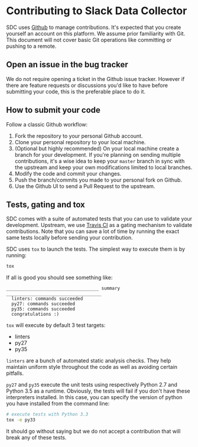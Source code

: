 # Contributing to Slack Data Collector

SDC uses [Github](https://github.com/mena-devs/slack_data_collector) to manage
contributions. It's expected that you create yourself an account on this
platform. We assume prior familiarity with Git. This document will not
cover basic Git operations like committing or pushing to a remote.

## Open an issue in the bug tracker

We do not require opening a ticket in the Github issue tracker. However if there
are feature requests or discussions you'd like to have before submitting your
code, this is the preferable place to do it.

## How to submit your code

Follow a classic Github workflow:

1. Fork the repository to your personal Github account.
2. Clone your personal repository to your local machine.
3. (Optional but highly recommended) On your local machine create a branch for
   your development. If you're planning on sending multiple contributions, it's
   a wise idea to keep your `master` branch in sync with the upstream and keep
   your own modifications limited to local branches.
4. Modify the code and commit your changes.
5. Push the branch/commits you made to your personal fork on Github.
6. Use the Github UI to send a Pull Request to the upstream.

## Tests, gating and tox

SDC comes with a suite of automated tests that you can use to validate your
development. Upstream, we use
[Travis CI](https://travis-ci.org/mena-devs/slack_data_collector) as a gating
mechanism to validate contributions. Note that you can save a lot of time by
running the exact same tests locally before sending your contribution.

SDC uses `tox` to launch the tests. The simplest way to execute them is by
running:

``` sh
tox
```

If all is good you should see something like:

```
___________________________________ summary ____________________________________
  linters: commands succeeded
  py27: commands succeeded
  py35: commands succeeded
  congratulations :)
```

`tox` will execute by default 3 test targets:

* linters
* py27
* py35

`linters` are a bunch of automated static analysis checks. They help maintain
uniform style throughout the code as well as avoiding certain pitfalls.

`py27` and `py35` execute the unit tests using respectively Python 2.7 and
Python 3.5 as a runtime. Obviously, the tests will fail if you don't have these
interpreters installed. In this case, you can specify the version of python you
have installed from the command line:

``` sh
# execute tests with Python 3.3
tox -e py33
```

It should go without saying but we do not accept a contribution that will break
any of these tests.
